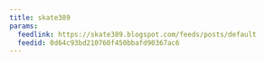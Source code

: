 ```yaml
---
title: skate389
params:
  feedlink: https://skate389.blogspot.com/feeds/posts/default
  feedid: 0d64c93bd210760f450bbafd90367ac6
---
```

